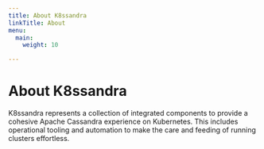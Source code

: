 ```yaml
---
title: About K8ssandra
linkTitle: About
menu:
  main:
    weight: 10

---
```


<div class="container">
  <div class="row">
    <div class="col-md-8 mx-auto">
      <h1>About K8ssandra</h1>
      <p>
        K8ssandra represents a collection of integrated components to provide a cohesive Apache Cassandra experience on Kubernetes. This includes operational tooling and automation to make the care and feeding of running clusters effortless.
      </p>
    </div>
  </div>
</div>